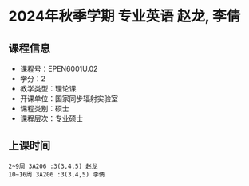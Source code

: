 # 2024年秋季学期 专业英语 赵龙, 李倩






## 课程信息

- 课程号：EPEN6001U.02
- 学分：2
- 教学类型：理论课
- 开课单位：国家同步辐射实验室
- 课程类别：硕士
- 课程层次：专业硕士

## 上课时间

```
2~9周 3A206 :3(3,4,5) 赵龙
10~16周 3A206 :3(3,4,5) 李倩
```


